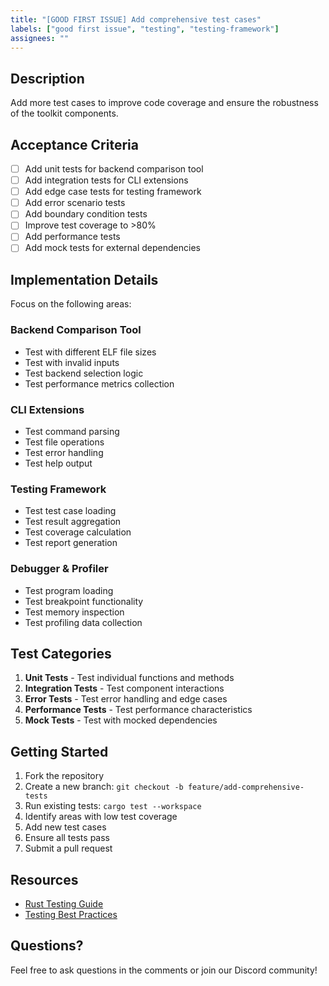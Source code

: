 ```yaml
---
title: "[GOOD FIRST ISSUE] Add comprehensive test cases"
labels: ["good first issue", "testing", "testing-framework"]
assignees: ""
---
```


## Description
Add more test cases to improve code coverage and ensure the robustness of the toolkit components.

## Acceptance Criteria
- [ ] Add unit tests for backend comparison tool
- [ ] Add integration tests for CLI extensions
- [ ] Add edge case tests for testing framework
- [ ] Add error scenario tests
- [ ] Add boundary condition tests
- [ ] Improve test coverage to >80%
- [ ] Add performance tests
- [ ] Add mock tests for external dependencies

## Implementation Details
Focus on the following areas:

### Backend Comparison Tool
- Test with different ELF file sizes
- Test with invalid inputs
- Test backend selection logic
- Test performance metrics collection

### CLI Extensions
- Test command parsing
- Test file operations
- Test error handling
- Test help output

### Testing Framework
- Test test case loading
- Test result aggregation
- Test coverage calculation
- Test report generation

### Debugger & Profiler
- Test program loading
- Test breakpoint functionality
- Test memory inspection
- Test profiling data collection

## Test Categories
1. **Unit Tests** - Test individual functions and methods
2. **Integration Tests** - Test component interactions
3. **Error Tests** - Test error handling and edge cases
4. **Performance Tests** - Test performance characteristics
5. **Mock Tests** - Test with mocked dependencies

## Getting Started
1. Fork the repository
2. Create a new branch: `git checkout -b feature/add-comprehensive-tests`
3. Run existing tests: `cargo test --workspace`
4. Identify areas with low test coverage
5. Add new test cases
6. Ensure all tests pass
7. Submit a pull request

## Resources
- [Rust Testing Guide](https://doc.rust-lang.org/book/ch11-00-testing.html)
- [Testing Best Practices](https://doc.rust-lang.org/book/ch11-03-test-organization.html)

## Questions?
Feel free to ask questions in the comments or join our Discord community!

